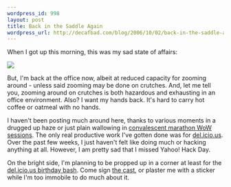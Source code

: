 ```yaml
--- 
wordpress_id: 998
layout: post
title: Back in the Saddle Again
wordpress_url: http://decafbad.com/blog/2006/10/02/back-in-the-saddle-again
---
```

When I got up this morning, this was my sad state of affairs:

<img src="http://decafbad.com/blog/wp-content/uploads/2006/10/plaze-20days.jpg" border="0" />

But, I'm back at the office now, albeit at reduced capacity for zooming around - unless said zooming may be done on crutches.  And, let me tell you, zooming around on crutches is both hazardous and exhausting in an office environment.  Also?  I want my hands back.  It's hard to carry hot coffee or oatmeal with no hands.

I haven't been posting much around here, thanks to various moments in a drugged up haze or just plain wallowing in [convalescent marathon WoW sessions](http://decafbad.com/blog/2006/09/06/world-of-warcraft-is-my-world-of-warcraft).  The only real productive work I've gotten done was for [del.icio.us](http://del.icio.us).  Over the past few weeks, I just haven't felt like doing much or hacking anything at all.  However, I am pretty sad that I missed Yahoo! Hack Day.

On the bright side, I'm planning to be propped up in a corner at least for the [del.icio.us birthday bash](http://upcoming.org/event/109550/).  Come sign [the cast](http://flickr.com/photos/missadroit/251064139/), or plaster me with a sticker while I'm too immobile to do much about it.
